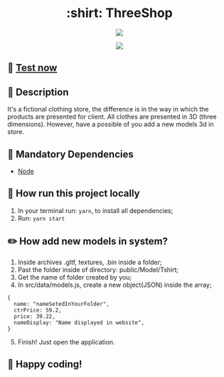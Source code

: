 <h1 align="center">:shirt: ThreeShop</h1>
<p align="center">
  <a href="https://opensource.org/licenses/MIT">
     <img src="https://img.shields.io/badge/License-MIT-yellow.svg" />
  </a>
</p>
<p align="center">
  <img src="https://i.imgur.com/zjHl2yq.png" />
</p>

## :checkered_flag: [Test now](http://threeshops-xyz.umbler.net/)
  
## :page_with_curl: Description 
It's a fictional clothing store, the difference is in the way in which the products are presented for client. All clothes are presented in 3D (three dimensions).
However, have a possible of you add a new models 3d in store.

## :eyes: Mandatory Dependencies
- [Node](https://nodejs.org/en/)

## :running: How run this project locally

1. In your terminal run: ```yarn```, to install all dependencies;
2. Run: ```yarn start```

## :pencil2: How add new models in system?

1. Inside archives .gltf, textures, .bin inside a folder;
2. Past the folder inside of directory: public/Model/Tshirt;
3. Get the name of folder created by you;
4. In src/data/models.js, create a new object(JSON) inside the array;
```
{
  name: "nameSetedInYourFolder",
  ctrPrice: 59.2,
  price: 39.22,
  nameDisplay: "Name displayed in website",
}
```
5. Finish! Just open the application.

## :tada: Happy coding!
